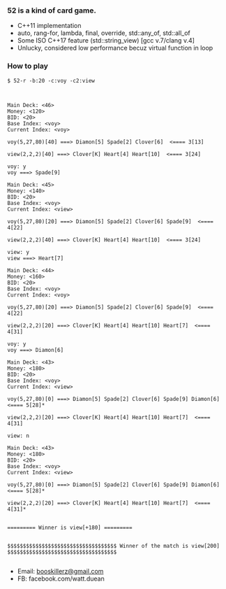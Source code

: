 ### 52 is a kind of card game.
- C++11 implementation
- auto, rang-for, lambda, final, override, std::any_of, std::all_of
- Some ISO C++17 feature (std::string_view) [gcc v.7/clang v.4]
- Unlucky, considered low performance becuz virtual function in loop

### How to play

```cmd.exe
$ 52-r -b:20 -c:voy -c2:view
```

```exam


Main Deck: <46>
Money: <120>
BID: <20>
Base Index: <voy>
Current Index: <voy>

voy(5,27,80)[40] ===> Diamon[5] Spade[2] Clover[6]  <==== 3[13]

view(2,2,2)[40] ===> Clover[K] Heart[4] Heart[10]  <==== 3[24]

voy: y
voy ===> Spade[9] 

Main Deck: <45>
Money: <140>
BID: <20>
Base Index: <voy>
Current Index: <view>

voy(5,27,80)[20] ===> Diamon[5] Spade[2] Clover[6] Spade[9]  <==== 4[22]

view(2,2,2)[40] ===> Clover[K] Heart[4] Heart[10]  <==== 3[24]

view: y
view ===> Heart[7] 

Main Deck: <44>
Money: <160>
BID: <20>
Base Index: <voy>
Current Index: <voy>

voy(5,27,80)[20] ===> Diamon[5] Spade[2] Clover[6] Spade[9]  <==== 4[22]

view(2,2,2)[20] ===> Clover[K] Heart[4] Heart[10] Heart[7]  <==== 4[31]

voy: y
voy ===> Diamon[6] 

Main Deck: <43>
Money: <180>
BID: <20>
Base Index: <voy>
Current Index: <view>

voy(5,27,80)[0] ===> Diamon[5] Spade[2] Clover[6] Spade[9] Diamon[6]  <==== 5[28]*

view(2,2,2)[20] ===> Clover[K] Heart[4] Heart[10] Heart[7]  <==== 4[31]

view: n

Main Deck: <43>
Money: <180>
BID: <20>
Base Index: <voy>
Current Index: <view>

voy(5,27,80)[0] ===> Diamon[5] Spade[2] Clover[6] Spade[9] Diamon[6]  <==== 5[28]*

view(2,2,2)[20] ===> Clover[K] Heart[4] Heart[10] Heart[7]  <==== 4[31]*


========= Winner is view[+180] =========


$$$$$$$$$$$$$$$$$$$$$$$$$$$$$$$$$$$ Winner of the match is view[200] $$$$$$$$$$$$$$$$$$$$$$$$$$$$$$$$$$$


```

- Email: booskillerz@gmail.com
- FB: facebook.com/watt.duean
